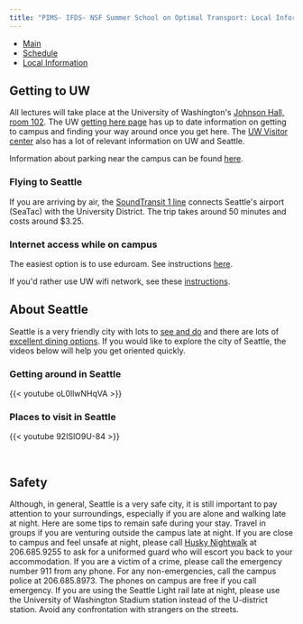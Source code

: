 ```yaml
---
title: "PIMS- IFDS- NSF Summer School on Optimal Transport: Local Information"
---
```


<ul class="nav nav-pills">
  <li class="nav-item">
    <a class="nav-link" aria-current="page" href="..">Main</a>
  </li>
  <li class="nav-item">
    <a class="nav-link" href="../schedule">Schedule</a>
  </li>
  <li class="nav-item">
    <a class="nav-link active" href="#">Local Information</a>
  </li>
</ul>

## Getting to UW
All lectures will take place at the University of Washington's [Johnson Hall,
room 102](http://uw.edu/maps/?jhn). The UW [getting here
page](https://transportation.uw.edu/getting-here/transit) has up to date
information on getting to campus and finding your way around once you get here. The [UW Visitor
center](https://www.washington.edu/visit/) also has a lot of relevant information on UW and Seattle.

Information about parking near the campus can be found [here](https://transportation.uw.edu/park).

### Flying to Seattle
If you are arriving by air, the [SoundTransit 1
line](https://www.soundtransit.org/ride-with-us/routes-schedules/1-line?direction=0&at=1649401200000&view=table&route_tab=schedule&stops_0=1_990006%2C1_99913&stops_1=1_99914%2C1_990005)
connects Seattle's airport (SeaTac) with the University District. The trip takes
around 50 minutes and costs around $3.25.

### Internet access while on campus

The easiest option is to use eduroam. See instructions [here](https://itconnect.uw.edu/connect/uw-networks/campus-wi-fi/eduroam/).

If you'd rather use UW wifi network, see these [instructions](https://itconnect.uw.edu/connect/uw-networks/campus-wi-fi/config/).


## About Seattle
Seattle is a very friendly city with lots to [see and do](http://sites.math.washington.edu/~lee/outings.html) and there are lots of
[excellent dining
options](https://seattle.eater.com/maps/where-to-eat-u-district-university-of-washington-in-seattle).
If you would like to explore the city of Seattle, the videos below will help you
get oriented quickly. 

### Getting around in Seattle
{{< youtube oL0llwNHqVA >}}

### Places to visit in Seattle
{{< youtube 92ISlO9U-84 >}}

<br>

## Safety
Although, in general, Seattle is a very safe city, it is still important to pay attention to your surroundings, especially if you are alone and walking 
late at night. Here are some tips to remain safe during your stay. Travel in groups if you are venturing outside the campus late at night. If you are close 
to campus and feel unsafe at night, 
please call [Husky Nightwalk](https://police.uw.edu/services/safetyescortservices/) at 206.685.9255 to ask for a uniformed guard who will escort you back 
to your accommodation. If you are a victim of a crime, please call the emergency number 911 from any phone. For any non-emergencies, call the campus police 
at 206.685.8973. The phones on campus are free if you call 
emergency. If you are using the Seattle Light rail late at night, please use the University of Washington Stadium station instead of the U-district 
station. Avoid any confrontation with strangers on the streets.  
